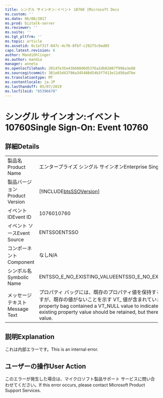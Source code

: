 ```yaml
---
title: シングル サインオン:イベント 10760 |Microsoft Docs
ms.custom: ''
ms.date: 06/08/2017
ms.prod: biztalk-server
ms.reviewer: ''
ms.suite: ''
ms.tgt_pltfrm: ''
ms.topic: article
ms.assetid: 0c1ef31f-047c-4cf6-8fbf-c292f5c9ad85
caps.latest.revision: 6
author: MandiOhlinger
ms.author: mandia
manager: anneta
ms.openlocfilehash: 2014fe35e43b600d0d5376a2db02887f996a3e88
ms.sourcegitcommit: 381e83d43796a345488d54b3f7413e11d56ad7be
ms.translationtype: MT
ms.contentlocale: ja-JP
ms.lasthandoff: 05/07/2019
ms.locfileid: "65396678"
---
```

# <a name="single-sign-on-event-10760"></a><span data-ttu-id="a60bd-102">シングル サインオン:イベント 10760</span><span class="sxs-lookup"><span data-stu-id="a60bd-102">Single Sign-On: Event 10760</span></span>
## <a name="details"></a><span data-ttu-id="a60bd-103">詳細</span><span class="sxs-lookup"><span data-stu-id="a60bd-103">Details</span></span>  
  
|                 |                                                                                                                                             |
|-----------------|---------------------------------------------------------------------------------------------------------------------------------------------|
|  <span data-ttu-id="a60bd-104">製品名</span><span class="sxs-lookup"><span data-stu-id="a60bd-104">Product Name</span></span>   |                                                          <span data-ttu-id="a60bd-105">エンタープライズ シングル サインオン</span><span class="sxs-lookup"><span data-stu-id="a60bd-105">Enterprise Single Sign-On</span></span>                                                          |
| <span data-ttu-id="a60bd-106">製品バージョン</span><span class="sxs-lookup"><span data-stu-id="a60bd-106">Product Version</span></span> |                                         [!INCLUDE[btsSSOVersion](../includes/btsssoversion-md.md)]                                          |
|    <span data-ttu-id="a60bd-107">イベント ID</span><span class="sxs-lookup"><span data-stu-id="a60bd-107">Event ID</span></span>     |                                                                    <span data-ttu-id="a60bd-108">10760</span><span class="sxs-lookup"><span data-stu-id="a60bd-108">10760</span></span>                                                                    |
|  <span data-ttu-id="a60bd-109">イベント ソース</span><span class="sxs-lookup"><span data-stu-id="a60bd-109">Event Source</span></span>   |                                                                   <span data-ttu-id="a60bd-110">ENTSSO</span><span class="sxs-lookup"><span data-stu-id="a60bd-110">ENTSSO</span></span>                                                                    |
|    <span data-ttu-id="a60bd-111">コンポーネント</span><span class="sxs-lookup"><span data-stu-id="a60bd-111">Component</span></span>    |                                                                     <span data-ttu-id="a60bd-112">なし</span><span class="sxs-lookup"><span data-stu-id="a60bd-112">N/A</span></span>                                                                     |
|  <span data-ttu-id="a60bd-113">シンボル名</span><span class="sxs-lookup"><span data-stu-id="a60bd-113">Symbolic Name</span></span>  |                                                         <span data-ttu-id="a60bd-114">ENTSSO_E_NO_EXISTING_VALUE</span><span class="sxs-lookup"><span data-stu-id="a60bd-114">ENTSSO_E_NO_EXISTING_VALUE</span></span>                                                          |
|  <span data-ttu-id="a60bd-115">メッセージ テキスト</span><span class="sxs-lookup"><span data-stu-id="a60bd-115">Message Text</span></span>   | <span data-ttu-id="a60bd-116">プロパティ バッグには、既存のプロパティ値を保持する必要がありますが、既存の値がないことを示す VT_ 値が含まれています。</span><span class="sxs-lookup"><span data-stu-id="a60bd-116">The property bag contained a VT_NULL value to indicate that the existing property value should be retained, but there is no existing value.</span></span> |
  
## <a name="explanation"></a><span data-ttu-id="a60bd-117">説明</span><span class="sxs-lookup"><span data-stu-id="a60bd-117">Explanation</span></span>  
 <span data-ttu-id="a60bd-118">これは内部エラーです。</span><span class="sxs-lookup"><span data-stu-id="a60bd-118">This is an internal error.</span></span>  
  
## <a name="user-action"></a><span data-ttu-id="a60bd-119">ユーザーの操作</span><span class="sxs-lookup"><span data-stu-id="a60bd-119">User Action</span></span>  
 <span data-ttu-id="a60bd-120">このエラーが発生した場合は、マイクロソフト製品サポート サービスに問い合わせてください。</span><span class="sxs-lookup"><span data-stu-id="a60bd-120">If this error occurs, please contact Microsoft Product Support Services.</span></span>